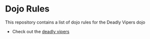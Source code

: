 Dojo Rules
==========

This repository contains a list of dojo rules for the Deadly Vipers dojo

* Check out the [deadly vipers]("https://github.com/deadlyvipers")
